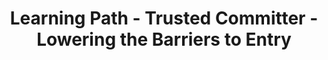 ---
layout: learning-path-page
show_meta: false
title: Learning Path - Trusted Committer - Lowering the Barriers to Entry
learning_path_article: trusted-committer/05-lowering-the-barriers-to-entry.asciidoc
learning_path_group: Trusted Committer
learning_path_menu_title: 05 - Lowering the Barriers to Entry
learning_path_position: 5
---